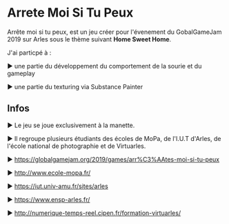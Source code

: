 # Arrete Moi Si Tu Peux

Arrête moi si tu peux, est un jeu créer pour l'évenement du GobalGameJam 2019 sur Arles sous le thème suivant __Home Sweet Home__. 


J'ai particpé à : 

► une partie du développement du comportement de la sourie et du gameplay

► une partie du texturing via Substance Painter

## Infos

► Le jeu se joue exclusivement à la manette.

► Il regroupe plusieurs étudiants des écoles de MoPa, de l'I.U.T d'Arles, de l'école national de photographie et de Virtuarles.

► https://globalgamejam.org/2019/games/arr%C3%AAtes-moi-si-tu-peux

► http://www.ecole-mopa.fr/

► https://iut.univ-amu.fr/sites/arles

► https://www.ensp-arles.fr/

► http://numerique-temps-reel.cipen.fr/formation-virtuarles/
